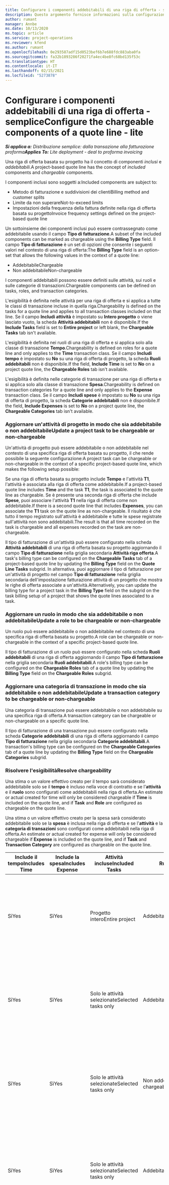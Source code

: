 ```yaml
---
title: Configurare i componenti addebitabili di una riga di offerta - semplice
description: Questo argomento fornisce informazioni sulla configurazione dei componenti addebitabili e non addebitabili di una riga di offerta basata su progetto.
author: rumant
manager: Annbe
ms.date: 10/13/2020
ms.topic: article
ms.service: project-operations
ms.reviewer: kfend
ms.author: rumant
ms.openlocfilehash: 0e293587adf15d0523bef6b7e688fdc883aba0fa
ms.sourcegitcommit: fa32b1893286f20271fa4ec4be8fc68bd135f53c
ms.translationtype: HT
ms.contentlocale: it-IT
ms.lasthandoff: 02/15/2021
ms.locfileid: "5273878"
---
```

# <a name="configure-the-chargeable-components-of-a-quote-line---lite"></a><span data-ttu-id="d2c92-103">Configurare i componenti addebitabili di una riga di offerta - semplice</span><span class="sxs-lookup"><span data-stu-id="d2c92-103">Configure the chargeable components of a quote line - lite</span></span>

<span data-ttu-id="d2c92-104">_**Si applica a:** Distribuzione semplice: dalla transazione alla fatturazione proforma_</span><span class="sxs-lookup"><span data-stu-id="d2c92-104">_**Applies To:** Lite deployment - deal to proforma invoicing_</span></span>

<span data-ttu-id="d2c92-105">Una riga di offerta basata su progetto ha il concetto di componenti *inclusi* e *addebitabili*.</span><span class="sxs-lookup"><span data-stu-id="d2c92-105">A project-based quote line has the concept of *included* components and *chargeable* components.</span></span>

<span data-ttu-id="d2c92-106">I componenti inclusi sono soggetti a:</span><span class="sxs-lookup"><span data-stu-id="d2c92-106">Included components are subject to:</span></span>

  - <span data-ttu-id="d2c92-107">Metodo di fatturazione e suddivisioni dei clienti</span><span class="sxs-lookup"><span data-stu-id="d2c92-107">Billing method and customer splits</span></span>
  - <span data-ttu-id="d2c92-108">Limite da non superare</span><span class="sxs-lookup"><span data-stu-id="d2c92-108">Not-to-exceed limits</span></span> 
  - <span data-ttu-id="d2c92-109">Impostazioni della frequenza della fattura definite nella riga di offerta basata su progetto</span><span class="sxs-lookup"><span data-stu-id="d2c92-109">Invoice frequency settings defined on the project-based quote line</span></span>

<span data-ttu-id="d2c92-110">Un sottoinsieme dei componenti inclusi può essere contrassegnato come addebitabile usando il campo **Tipo di fatturazione**.</span><span class="sxs-lookup"><span data-stu-id="d2c92-110">A subset of the included components can be marked as chargeable using the **Billing Type** field.</span></span> <span data-ttu-id="d2c92-111">Il campo **Tipo di fatturazione** è un set di opzioni che consente i seguenti valori nel contesto di una riga di offerta:</span><span class="sxs-lookup"><span data-stu-id="d2c92-111">The **Billing Type** field is an option-set that allows the following values in the context of a quote line:</span></span>

  - <span data-ttu-id="d2c92-112">Addebitabile</span><span class="sxs-lookup"><span data-stu-id="d2c92-112">Chargeable</span></span>
  - <span data-ttu-id="d2c92-113">Non addebitabile</span><span class="sxs-lookup"><span data-stu-id="d2c92-113">Non-chargeable</span></span>

<span data-ttu-id="d2c92-114">I componenti addebitabili possono essere definiti sulle attività, sui ruoli e sulle categorie di transazioni.</span><span class="sxs-lookup"><span data-stu-id="d2c92-114">Chargeable components can be defined on tasks, roles, and transaction categories.</span></span>

<span data-ttu-id="d2c92-115">L'esigibilità è definita nelle attività per una riga di offerta e si applica a tutte le classi di transazione incluse in quella riga.</span><span class="sxs-lookup"><span data-stu-id="d2c92-115">Chargeability is defined on the tasks for a quote line and applies to all transaction classes included on that line.</span></span> <span data-ttu-id="d2c92-116">Se il campo **Includi attività** è impostato su **Intero progetto** o viene lasciato vuoto, la scheda **Attività addebitabili** non è disponibile.</span><span class="sxs-lookup"><span data-stu-id="d2c92-116">If the **Include Tasks** field is set to **Entire project** or left blank, the **Chargeable Tasks** tab isn't available.</span></span>

<span data-ttu-id="d2c92-117">L'esigibilità è definita nei ruoli di una riga di offerta e si applica solo alla classe di transazione **Tempo**.</span><span class="sxs-lookup"><span data-stu-id="d2c92-117">Chargeability is defined on roles for a quote line and only applies to the **Time** transaction class.</span></span> <span data-ttu-id="d2c92-118">Se il campo **Includi tempo** è impostato su **No** su una riga di offerta di progetto, la scheda **Ruoli addebitabili** non è disponibile.</span><span class="sxs-lookup"><span data-stu-id="d2c92-118">If the field, **Include Time** is set to **No** on a project quote line, the **Chargeable Roles** tab isn't available.</span></span>

<span data-ttu-id="d2c92-119">L'esigibilità è definita nelle categorie di transazione per una riga di offerta e si applica solo alla classe di transazione **Spesa**.</span><span class="sxs-lookup"><span data-stu-id="d2c92-119">Chargeability is defined on transaction categories for a  quote line and only applies to the **Expense** transaction class.</span></span> <span data-ttu-id="d2c92-120">Se il campo **Includi spese** è impostato su **No** su una riga di offerta di progetto, la scheda **Categorie addebitabili** non è disponibile.</span><span class="sxs-lookup"><span data-stu-id="d2c92-120">If the field, **Include Expenses** is set to **No** on a project quote line, the **Chargeable Categories** tab isn't available.</span></span>

### <a name="update-a-project-task-to-be-chargeable-or-non-chargeable"></a><span data-ttu-id="d2c92-121">Aggiornare un'attività di progetto in modo che sia addebitabile o non addebitabile</span><span class="sxs-lookup"><span data-stu-id="d2c92-121">Update a project task to be chargeable or non-chargeable</span></span>

<span data-ttu-id="d2c92-122">Un'attività di progetto può essere addebitabile o non addebitabile nel contesto di una specifica riga di offerta basata su progetto, il che rende possibile la seguente configurazione:</span><span class="sxs-lookup"><span data-stu-id="d2c92-122">A project task can be chargeable or non-chargeable in the context of a specific project-based quote line, which makes the following setup possible:</span></span>

<span data-ttu-id="d2c92-123">Se una riga di offerta basata su progetto include **Tempo** e l'attività **T1**, l'attività è associata alla riga di offerta come addebitabile.</span><span class="sxs-lookup"><span data-stu-id="d2c92-123">If a project-based quote line includes **Time** and the task **T1**, the task is associated to the quote line as chargeable.</span></span> <span data-ttu-id="d2c92-124">Se è presente una seconda riga di offerta che include **Spese**, puoi associare l'attività **T1** nella riga di offerta come non addebitabile.</span><span class="sxs-lookup"><span data-stu-id="d2c92-124">If there is a second quote line that includes **Expenses**, you can associate the **T1** task on the quote line as non-chargeable.</span></span> <span data-ttu-id="d2c92-125">Il risultato è che tutto il tempo registrato sull'attività è addebitabile e tutte le spese registrate sull'attività non sono addebitabili.</span><span class="sxs-lookup"><span data-stu-id="d2c92-125">The result is that all time recorded on the task is chargeable and all expenses recorded on the task are non-chargeable.</span></span>

<span data-ttu-id="d2c92-126">Il tipo di fatturazione di un'attività può essere configurato nella scheda **Attività addebitabili** di una riga di offerta basata su progetto aggiornando il campo **Tipo di fatturazione** nella griglia secondaria **Attività riga offerta**.</span><span class="sxs-lookup"><span data-stu-id="d2c92-126">A task's billing type can be configured on the **Chargeable Tasks** tab of a project-based quote line by updating the **Billing Type** field on the **Quote Line Tasks** subgrid.</span></span> <span data-ttu-id="d2c92-127">In alternativa, puoi aggiornare il tipo di fatturazione per un'attività di progetto nel campo **Tipo di fatturazione** nella griglia secondaria dell'impostazione fatturazione attività di un progetto che mostra le righe di offerta associate a un'attività.</span><span class="sxs-lookup"><span data-stu-id="d2c92-127">Alternatively, you can update the billing type for a project task in the **Billing Type** field on the subgrid on the task billing setup of a project that shows the quote lines associated to a task.</span></span>

### <a name="update-a-role-to-be-chargeable-or-non-chargeable"></a><span data-ttu-id="d2c92-128">Aggiornare un ruolo in modo che sia addebitabile o non addebitabile</span><span class="sxs-lookup"><span data-stu-id="d2c92-128">Update a role to be chargeable or non-chargeable</span></span>

<span data-ttu-id="d2c92-129">Un ruolo può essere addebitabile o non addebitabile nel contesto di una specifica riga di offerta basata su progetto.</span><span class="sxs-lookup"><span data-stu-id="d2c92-129">A role can be chargeable or non-chargeable in the context of a specific project-based quote line.</span></span>

<span data-ttu-id="d2c92-130">Il tipo di fatturazione di un ruolo può essere configurato nella scheda **Ruoli addebitabili** di una riga di offerta aggiornando il campo **Tipo di fatturazione** nella griglia secondaria **Ruoli addebitabili**.</span><span class="sxs-lookup"><span data-stu-id="d2c92-130">A role's billing type can be configured on the **Chargeable Roles** tab of a quote line by updating the **Billing Type** field on the **Chargeable Roles** subgrid.</span></span>

### <a name="update-a-transaction-category-to-be-chargeable-or-non-chargeable"></a><span data-ttu-id="d2c92-131">Aggiornare una categoria di transazione in modo che sia addebitabile o non addebitabile</span><span class="sxs-lookup"><span data-stu-id="d2c92-131">Update a transaction category to be chargeable or non-chargeable</span></span>

<span data-ttu-id="d2c92-132">Una categoria di transazione può essere addebitabile o non addebitabile su una specifica riga di offerta.</span><span class="sxs-lookup"><span data-stu-id="d2c92-132">A transaction category can be chargeable or non-chargeable on a specific quote line.</span></span>

<span data-ttu-id="d2c92-133">Il tipo di fatturazione di una transazione può essere configurato nella scheda **Categorie addebitabili** di una riga di offerta aggiornando il campo **Tipo di fatturazione** nella griglia secondaria **Categorie addebitabili**.</span><span class="sxs-lookup"><span data-stu-id="d2c92-133">A transaction's billing type can be configured on the **Chargeable Categories** tab of a quote line by updating the **Billing Type** field on the **Chargeable Categories** subgrid.</span></span>

### <a name="resolve-chargeability"></a><span data-ttu-id="d2c92-134">Risolvere l'esigibilità</span><span class="sxs-lookup"><span data-stu-id="d2c92-134">Resolve chargeability</span></span>
<span data-ttu-id="d2c92-135">Una stima o un valore effettivo creato per il tempo sarà considerato addebitabile solo se il **tempo** è incluso nella voce di contratto e se l'**attività** e il **ruolo** sono configurati come addebitabili nella riga di offerta.</span><span class="sxs-lookup"><span data-stu-id="d2c92-135">An estimate or actual created for time will only be considered chargeable if **Time** is included on the quote line, and if **Task** and **Role** are configured as chargeable on the quote line.</span></span>

<span data-ttu-id="d2c92-136">Una stima o un valore effettivo creato per la spesa sarà considerato addebitabile solo se la **spesa** è inclusa nella riga di offerta e se l'**attività** e la **categoria di transazioni** sono configurati come addebitabili nella riga di offerta.</span><span class="sxs-lookup"><span data-stu-id="d2c92-136">An estimate or actual created for expense will only be considered chargeable if **Expense** is included on the quote line, and if **Task** and **Transaction Category** are configured as chargeable on the quote line.</span></span>

| <span data-ttu-id="d2c92-137">Include il tempo</span><span class="sxs-lookup"><span data-stu-id="d2c92-137">Includes Time</span></span> | <span data-ttu-id="d2c92-138">Include la spesa</span><span class="sxs-lookup"><span data-stu-id="d2c92-138">Includes Expense</span></span> | <span data-ttu-id="d2c92-139">Attività incluse</span><span class="sxs-lookup"><span data-stu-id="d2c92-139">Included Tasks</span></span> | <span data-ttu-id="d2c92-140">Ruolo</span><span class="sxs-lookup"><span data-stu-id="d2c92-140">Role</span></span> | <span data-ttu-id="d2c92-141">Categoria.</span><span class="sxs-lookup"><span data-stu-id="d2c92-141">Category</span></span> | <span data-ttu-id="d2c92-142">Attività</span><span class="sxs-lookup"><span data-stu-id="d2c92-142">Task</span></span> | <span data-ttu-id="d2c92-143">Fatturazione</span><span class="sxs-lookup"><span data-stu-id="d2c92-143">Billing</span></span> |
| --- | --- | --- | --- | --- | --- | --- |
| <span data-ttu-id="d2c92-144">Sì</span><span class="sxs-lookup"><span data-stu-id="d2c92-144">Yes</span></span> | <span data-ttu-id="d2c92-145">Sì</span><span class="sxs-lookup"><span data-stu-id="d2c92-145">Yes</span></span> | <span data-ttu-id="d2c92-146">Progetto intero</span><span class="sxs-lookup"><span data-stu-id="d2c92-146">Entire project</span></span> | <span data-ttu-id="d2c92-147">Addebitabile</span><span class="sxs-lookup"><span data-stu-id="d2c92-147">Chargeable</span></span> | <span data-ttu-id="d2c92-148">Addebitabile</span><span class="sxs-lookup"><span data-stu-id="d2c92-148">Chargeable</span></span> | <span data-ttu-id="d2c92-149">Non può essere impostato</span><span class="sxs-lookup"><span data-stu-id="d2c92-149">Can't be set</span></span> | <span data-ttu-id="d2c92-150">Fatturazione in base all'ora effettiva: addebitabile</span><span class="sxs-lookup"><span data-stu-id="d2c92-150">Billing on a time actual: Chargeable</span></span> </br><span data-ttu-id="d2c92-151">Tipo di fatturazione su un valore effettivo di spesa: addebitabile</span><span class="sxs-lookup"><span data-stu-id="d2c92-151">Billing type on expense actual: Chargeable</span></span> |
| <span data-ttu-id="d2c92-152">Sì</span><span class="sxs-lookup"><span data-stu-id="d2c92-152">Yes</span></span> | <span data-ttu-id="d2c92-153">Sì</span><span class="sxs-lookup"><span data-stu-id="d2c92-153">Yes</span></span> | <span data-ttu-id="d2c92-154">Solo le attività selezionate</span><span class="sxs-lookup"><span data-stu-id="d2c92-154">Selected tasks only</span></span> | <span data-ttu-id="d2c92-155">Addebitabile</span><span class="sxs-lookup"><span data-stu-id="d2c92-155">Chargeable</span></span> | <span data-ttu-id="d2c92-156">Addebitabile</span><span class="sxs-lookup"><span data-stu-id="d2c92-156">Chargeable</span></span> | <span data-ttu-id="d2c92-157">Addebitabile</span><span class="sxs-lookup"><span data-stu-id="d2c92-157">Chargeable</span></span> | <span data-ttu-id="d2c92-158">Fatturazione in base all'ora effettiva: addebitabile</span><span class="sxs-lookup"><span data-stu-id="d2c92-158">Billing on a time actual: Chargeable</span></span></br><span data-ttu-id="d2c92-159">Tipo di fatturazione su un valore effettivo di spesa: addebitabile</span><span class="sxs-lookup"><span data-stu-id="d2c92-159">Billing type on expense actual: Chargeable</span></span> |
| <span data-ttu-id="d2c92-160">Sì</span><span class="sxs-lookup"><span data-stu-id="d2c92-160">Yes</span></span> | <span data-ttu-id="d2c92-161">Sì</span><span class="sxs-lookup"><span data-stu-id="d2c92-161">Yes</span></span> | <span data-ttu-id="d2c92-162">Solo le attività selezionate</span><span class="sxs-lookup"><span data-stu-id="d2c92-162">Selected tasks only</span></span> | <span data-ttu-id="d2c92-163">Non addebitabile</span><span class="sxs-lookup"><span data-stu-id="d2c92-163">Non-chargeable</span></span> | <span data-ttu-id="d2c92-164">Addebitabile</span><span class="sxs-lookup"><span data-stu-id="d2c92-164">Chargeable</span></span> | <span data-ttu-id="d2c92-165">Addebitabile</span><span class="sxs-lookup"><span data-stu-id="d2c92-165">Chargeable</span></span> | <span data-ttu-id="d2c92-166">Fatturazione in base all'ora effettiva: non addebitabile</span><span class="sxs-lookup"><span data-stu-id="d2c92-166">Billing on a time actual: Non-Chargeable</span></span></br><span data-ttu-id="d2c92-167">Tipo di fatturazione su un valore effettivo di spesa: addebitabile</span><span class="sxs-lookup"><span data-stu-id="d2c92-167">Billing type on expense actual: Chargeable</span></span> |
| <span data-ttu-id="d2c92-168">Sì</span><span class="sxs-lookup"><span data-stu-id="d2c92-168">Yes</span></span> | <span data-ttu-id="d2c92-169">Sì</span><span class="sxs-lookup"><span data-stu-id="d2c92-169">Yes</span></span> | <span data-ttu-id="d2c92-170">Solo le attività selezionate</span><span class="sxs-lookup"><span data-stu-id="d2c92-170">Selected tasks only</span></span> | <span data-ttu-id="d2c92-171">Addebitabile</span><span class="sxs-lookup"><span data-stu-id="d2c92-171">Chargeable</span></span> | <span data-ttu-id="d2c92-172">Addebitabile</span><span class="sxs-lookup"><span data-stu-id="d2c92-172">Chargeable</span></span> | <span data-ttu-id="d2c92-173">Non addebitabile</span><span class="sxs-lookup"><span data-stu-id="d2c92-173">Non-Chargeable</span></span> | <span data-ttu-id="d2c92-174">Fatturazione in base all'ora effettiva: non addebitabile</span><span class="sxs-lookup"><span data-stu-id="d2c92-174">Billing on a time actual: Non-Chargeable</span></span></br> <span data-ttu-id="d2c92-175">Tipo di fatturazione su un valore effettivo di spesa: non addebitabile</span><span class="sxs-lookup"><span data-stu-id="d2c92-175">Billing type on expense actual: Non-Chargeable</span></span> |
| <span data-ttu-id="d2c92-176">Sì</span><span class="sxs-lookup"><span data-stu-id="d2c92-176">Yes</span></span> | <span data-ttu-id="d2c92-177">Sì</span><span class="sxs-lookup"><span data-stu-id="d2c92-177">Yes</span></span> | <span data-ttu-id="d2c92-178">Solo le attività selezionate</span><span class="sxs-lookup"><span data-stu-id="d2c92-178">Selected tasks only</span></span> | <span data-ttu-id="d2c92-179">Non addebitabile</span><span class="sxs-lookup"><span data-stu-id="d2c92-179">Non-Chargeable</span></span> | <span data-ttu-id="d2c92-180">Addebitabile</span><span class="sxs-lookup"><span data-stu-id="d2c92-180">Chargeable</span></span> | <span data-ttu-id="d2c92-181">Non addebitabile</span><span class="sxs-lookup"><span data-stu-id="d2c92-181">Non- Chargeable</span></span> | <span data-ttu-id="d2c92-182">Fatturazione in base all'ora effettiva: non addebitabile</span><span class="sxs-lookup"><span data-stu-id="d2c92-182">Billing on a time actual: Non-Chargeable</span></span></br> <span data-ttu-id="d2c92-183">Tipo di fatturazione su un valore effettivo di spesa: non addebitabile</span><span class="sxs-lookup"><span data-stu-id="d2c92-183">Billing type on expense actual: Non-Chargeable</span></span> |
| <span data-ttu-id="d2c92-184">Sì</span><span class="sxs-lookup"><span data-stu-id="d2c92-184">Yes</span></span> | <span data-ttu-id="d2c92-185">Sì</span><span class="sxs-lookup"><span data-stu-id="d2c92-185">Yes</span></span> | <span data-ttu-id="d2c92-186">Solo le attività selezionate</span><span class="sxs-lookup"><span data-stu-id="d2c92-186">Selected tasks only</span></span> | <span data-ttu-id="d2c92-187">Non addebitabile</span><span class="sxs-lookup"><span data-stu-id="d2c92-187">Non-Chargeable</span></span> | <span data-ttu-id="d2c92-188">Non addebitabile</span><span class="sxs-lookup"><span data-stu-id="d2c92-188">Non-Chargeable</span></span> | <span data-ttu-id="d2c92-189">Addebitabile</span><span class="sxs-lookup"><span data-stu-id="d2c92-189">Chargeable</span></span> | <span data-ttu-id="d2c92-190">Fatturazione in base all'ora effettiva: non addebitabile</span><span class="sxs-lookup"><span data-stu-id="d2c92-190">Billing on a time actual: Non-Chargeable</span></span></br> <span data-ttu-id="d2c92-191">Tipo di fatturazione su un valore effettivo di spesa: non addebitabile</span><span class="sxs-lookup"><span data-stu-id="d2c92-191">Billing type on expense actual: Non-Chargeable</span></span> |
| <span data-ttu-id="d2c92-192">No</span><span class="sxs-lookup"><span data-stu-id="d2c92-192">No</span></span> | <span data-ttu-id="d2c92-193">Sì</span><span class="sxs-lookup"><span data-stu-id="d2c92-193">Yes</span></span> | <span data-ttu-id="d2c92-194">Progetto intero</span><span class="sxs-lookup"><span data-stu-id="d2c92-194">Entire project</span></span> | <span data-ttu-id="d2c92-195">Non può essere impostato</span><span class="sxs-lookup"><span data-stu-id="d2c92-195">Can't be set</span></span> | <span data-ttu-id="d2c92-196">Addebitabile</span><span class="sxs-lookup"><span data-stu-id="d2c92-196">Chargeable</span></span> | <span data-ttu-id="d2c92-197">Non può essere impostato</span><span class="sxs-lookup"><span data-stu-id="d2c92-197">Can't be set</span></span> | <span data-ttu-id="d2c92-198">Fatturazione in base all'ora effettiva: non disponibile</span><span class="sxs-lookup"><span data-stu-id="d2c92-198">Billing on a time actual: Not available</span></span> </br><span data-ttu-id="d2c92-199">Tipo di fatturazione su un valore effettivo di spesa: addebitabile</span><span class="sxs-lookup"><span data-stu-id="d2c92-199">Billing type on expense actual: Chargeable</span></span> |
| <span data-ttu-id="d2c92-200">No</span><span class="sxs-lookup"><span data-stu-id="d2c92-200">No</span></span> | <span data-ttu-id="d2c92-201">Sì</span><span class="sxs-lookup"><span data-stu-id="d2c92-201">Yes</span></span> | <span data-ttu-id="d2c92-202">Progetto intero</span><span class="sxs-lookup"><span data-stu-id="d2c92-202">Entire project</span></span> | <span data-ttu-id="d2c92-203">Non può essere impostato</span><span class="sxs-lookup"><span data-stu-id="d2c92-203">Can't be set</span></span> | <span data-ttu-id="d2c92-204">Non addebitabile</span><span class="sxs-lookup"><span data-stu-id="d2c92-204">Non-chargeable</span></span> | <span data-ttu-id="d2c92-205">Non può essere impostato</span><span class="sxs-lookup"><span data-stu-id="d2c92-205">Can't be set</span></span> | <span data-ttu-id="d2c92-206">Fatturazione in base all'ora effettiva: non disponibile</span><span class="sxs-lookup"><span data-stu-id="d2c92-206">Billing on a time actual: Not available</span></span> </br><span data-ttu-id="d2c92-207">Tipo di fatturazione su un valore effettivo di spesa: non addebitabile</span><span class="sxs-lookup"><span data-stu-id="d2c92-207">Billing type on expense actual: Non-chargeable</span></span> |
| <span data-ttu-id="d2c92-208">Sì</span><span class="sxs-lookup"><span data-stu-id="d2c92-208">Yes</span></span> | <span data-ttu-id="d2c92-209">No</span><span class="sxs-lookup"><span data-stu-id="d2c92-209">No</span></span> | <span data-ttu-id="d2c92-210">Progetto intero</span><span class="sxs-lookup"><span data-stu-id="d2c92-210">Entire project</span></span> | <span data-ttu-id="d2c92-211">Addebitabile</span><span class="sxs-lookup"><span data-stu-id="d2c92-211">Chargeable</span></span> | <span data-ttu-id="d2c92-212">Non può essere impostato</span><span class="sxs-lookup"><span data-stu-id="d2c92-212">Can't be set</span></span> | <span data-ttu-id="d2c92-213">Non può essere impostato</span><span class="sxs-lookup"><span data-stu-id="d2c92-213">Can't be set</span></span> | <span data-ttu-id="d2c92-214">Fatturazione in base all'ora effettiva: addebitabile</span><span class="sxs-lookup"><span data-stu-id="d2c92-214">Billing on a time actual: Chargeable</span></span></br><span data-ttu-id="d2c92-215">Tipo di fatturazione su un valore effettivo di spesa: non disponibile</span><span class="sxs-lookup"><span data-stu-id="d2c92-215">Billing type on expense actual: Not available</span></span> |
| <span data-ttu-id="d2c92-216">Sì</span><span class="sxs-lookup"><span data-stu-id="d2c92-216">Yes</span></span> | <span data-ttu-id="d2c92-217">No</span><span class="sxs-lookup"><span data-stu-id="d2c92-217">No</span></span> | <span data-ttu-id="d2c92-218">Progetto intero</span><span class="sxs-lookup"><span data-stu-id="d2c92-218">Entire project</span></span> | <span data-ttu-id="d2c92-219">Non addebitabile</span><span class="sxs-lookup"><span data-stu-id="d2c92-219">Non-chargeable</span></span> | <span data-ttu-id="d2c92-220">Non può essere impostato</span><span class="sxs-lookup"><span data-stu-id="d2c92-220">Can't be set</span></span> | <span data-ttu-id="d2c92-221">Non può essere impostato</span><span class="sxs-lookup"><span data-stu-id="d2c92-221">Can't be set</span></span> | <span data-ttu-id="d2c92-222">Fatturazione in base all'ora effettiva: non addebitabile</span><span class="sxs-lookup"><span data-stu-id="d2c92-222">Billing on a time actual: Non-chargeable</span></span> </br><span data-ttu-id="d2c92-223">Tipo di fatturazione su un valore effettivo di spesa: non disponibile</span><span class="sxs-lookup"><span data-stu-id="d2c92-223">Billing type on expense actual: Not available</span></span> |


[!INCLUDE[footer-include](../../includes/footer-banner.md)]